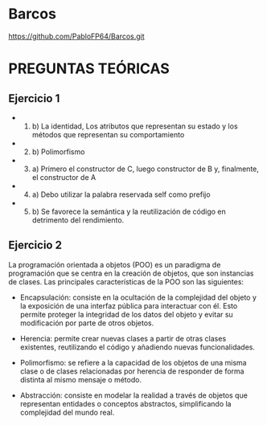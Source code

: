# Barcos

https://github.com/PabloFP64/Barcos.git

# **PREGUNTAS TEÓRICAS**

## Ejercicio 1

- 1. b) La identidad, Los atributos que representan su estado y los métodos que representan su
comportamiento

- 2. b) Polimorfismo

- 3. a) Primero el constructor de C, luego constructor de B y, finalmente, el constructor de A

- 4. a) Debo utilizar la palabra reservada self como prefijo

- 5. b) Se favorece la semántica y la reutilización de código en detrimento del rendimiento.

## Ejercicio 2

La programación orientada a objetos (POO) es un paradigma de programación que se centra en la creación de objetos, que son instancias de clases. Las principales características de la POO son las siguientes:

- Encapsulación: consiste en la ocultación de la complejidad del objeto y la exposición de una interfaz pública para interactuar con él. Esto permite proteger la integridad de los datos del objeto y evitar su modificación por parte de otros objetos.

- Herencia: permite crear nuevas clases a partir de otras clases existentes, reutilizando el código y añadiendo nuevas funcionalidades.

- Polimorfismo: se refiere a la capacidad de los objetos de una misma clase o de clases relacionadas por herencia de responder de forma distinta al mismo mensaje o método.

- Abstracción: consiste en modelar la realidad a través de objetos que representan entidades o conceptos abstractos, simplificando la complejidad del mundo real.

